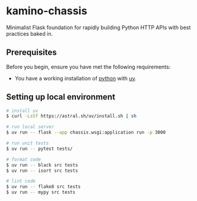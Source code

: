 # kamino-chassis
Minimalist Flask foundation for rapidly building Python HTTP APIs with best practices baked in.


## Prerequisites

Before you begin, ensure you have met the following requirements:
- You have a working installation of [python](https://www.python.org/) with [uv](https://docs.astral.sh/uv/getting-started/installation/#standalone-installer).

## Setting up local environment

```bash
# install uv
$ curl -LsSf https://astral.sh/uv/install.sh | sh

# run local server
$ uv run -- flask --app chassis.wsgi:application run -p 3000

# run unit tests
$ uv run -- pytest tests/

# format code
$ uv run -- black src tests
$ uv run -- isort src tests

# lint code
$ uv run -- flake8 src tests
$ uv run -- mypy src tests
```
